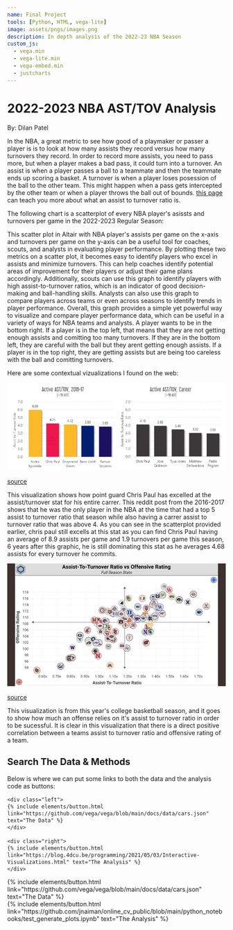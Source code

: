 ```yaml
---
name: Final Project
tools: [Python, HTML, vega-lite]
image: assets/pngs/images.png
description: In depth analysis of the 2022-23 NBA Season
custom_js:
  - vega.min
  - vega-lite.min
  - vega-embed.min
  - justcharts
---
```



# 2022-2023 NBA AST/TOV Analysis

By: Dilan Patel


In the NBA, a great metric to see how good of a playmaker or passer a player is is to look at how many assists they record versus how many turnovers they record. In order to record more assists, you need to pass more, but when a player makes a bad pass, it could turn into a turnover. An assist is when a player passes a ball to a teammate and then the teammate ends up scoring a basket. A turnover is when a player loses posession of the ball to the other team. This might happen when a pass gets intercepted by the other team or when a player throws the ball out of bounds. [this page](https://captaincalculator.com/sports/basketball/assist-turnover-ratio-calculator/#:~:text=Assist%20to%20turnover%20ratio%20puts,an%20indicator%20of%20ball%20control.) can teach you more about what an assist to turnover ratio is. 

The following chart is a scatterplot of every NBA player's asissts and turnovers per game in the 2022-2023 Regular Season:

<vegachart schema-url="{{ site.baseurl }}/assets/json/scatter1.json" style="width: 100%"></vegachart>

This scatter plot in Altair with NBA player's assists per game on the x-axis and turnovers per game on the y-axis can be a useful tool for coaches, scouts, and analysts in evaluating player performance. By plotting these two metrics on a scatter plot, it becomes easy to identify players who excel in assists and minimize turnovers. This can help coaches identify potential areas of improvement for their players or adjust their game plans accordingly. Additionally, scouts can use this graph to identify players with high assist-to-turnover ratios, which is an indicator of good decision-making and ball-handling skills. Analysts can also use this graph to compare players across teams or even across seasons to identify trends in player performance. Overall, this graph provides a simple yet powerful way to visualize and compare player performance data, which can be useful in a variety of ways for NBA teams and analysts. A player wants to be in the bottom right. If a player is in the top left, that means that they are not getting enough assists and comitting too many turnovers. If they are in the bottom left, they are careful with the ball but they arent getting enough assists. If a player is in the top right, they are getting assists but are being too careless with the ball and comitting turnovers.

Here are some contextual vizualizations I found on the web:

![Contextual 1](/assets/pngs/contextual1.png)

[source](https://www.reddit.com/r/nba/comments/5evzrx/of_active_players_with_more_than_5_assists_chris/)

This visualization shows how point guard Chris Paul has excelled at the assist/turnover stat for his entire carrer. This reddit post from the 2016-2017 shows that he was the only player in the NBA at the time that had a top 5 assist to turnover ratio that season while also having a carrer assist to turnover ratio that was above 4. As you can see in the scatterplot provided earlier, chris paul still excells at this stat as you can find Chris Paul having an average of 8.9 assists per game and 1.9 turnovers per game this season, 6 years after this graphic, he is still dominating this stat as he averages 4.68 assists for every turnover he commits.

![Contextual 2](/assets/pngs/contextual2.png)

[source](https://www.reddit.com/r/CollegeBasketball/comments/10spdw1/assist_to_turnover_ratio_vs_offensive_rating_from/)

This visualization is from this year's college basketball season, and it goes to show how much an offense relies on it's assist to turnover ratio in order to be sucessful. It is clear in this visualization that there is a direct positive correlation between a teams assist to turnover ratio and offensive rating of a team. 

## Search The Data & Methods

Below is where we can put some links to both the data and the analysis code as buttons:

```
<div class="left">
{% include elements/button.html link="https://github.com/vega/vega/blob/main/docs/data/cars.json" text="The Data" %}
</div>

<div class="right">
{% include elements/button.html link="https://blog.4dcu.be/programming/2021/05/03/Interactive-Visualizations.html" text="The Analysis" %}
</div>
```

<!-- these are written in a combo of html and liquid --> 

<div class="left">
{% include elements/button.html link="https://github.com/vega/vega/blob/main/docs/data/cars.json" text="The Data" %}
</div>

<div class="right">
{% include elements/button.html link="https://github.com/jnaiman/online_cv_public/blob/main/python_notebooks/test_generate_plots.ipynb" text="The Analysis" %}
</div>

